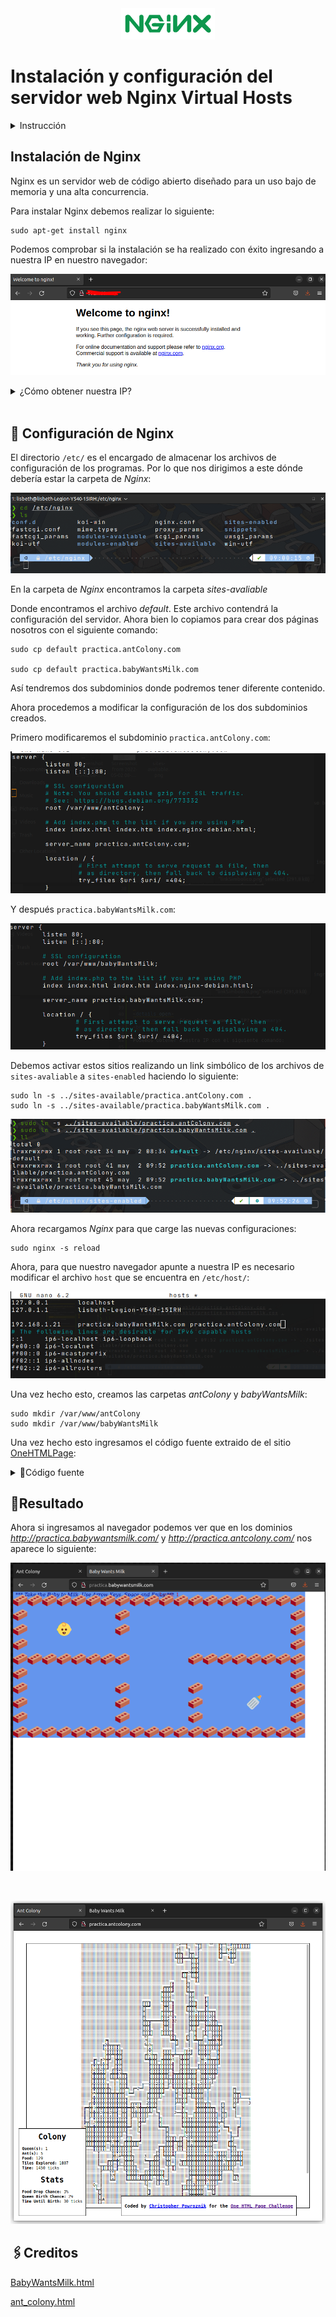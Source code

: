 <center> <img src="imagenes/NGINX-logo-rgb-large.png" height="50"> </center>

# Instalación y configuración del servidor web Nginx Virtual Hosts


<details close>
    <summary>  Instrucción </summary>
<br>
Como hemos visto en clase Ngnix es un servidor web ligero y eficiente. En la presente práctica, primero deberás configurar dos virtual hosts y acceder a ellos usando diferentes subdominios.

Deberéis elegir dos proyectos (HTML + CSS) de esta web: [One HTML page challenge](https://onehtmlpagechallenge.com/) y desplegarlos en dos subdominos distintos, tal y como vimos el último día antes de irnos de vacaciones,  siguiendo la vídeo guía que os adjunto.

Deberéis documentar el proceso en formato markdown en un README.MD, con capturas de pantallas incluidas, y hacerme llegar el repositorio en esta tarea.
    
[Video Referencia](https://www.youtube.com/watch?v=_LQv96MdtCk)

### Notas

```
Haré esta instalación en un Ubuntu. 
```
---

</details>



## Instalación de Nginx

Nginx es un servidor web de código abierto diseñado para un uso bajo de memoria y una alta concurrencia. 

Para instalar Nginx debemos realizar lo siguiente:

```console
sudo apt-get install nginx
```

Podemos comprobar si la instalación se ha realizado con éxito ingresando a nuestra IP en nuestro navegador:

![instalación](imagenes/instalacionNginx.png)


<details close>
    <summary>  ¿Cómo obtener nuestra IP? </summary>
<br>

Podemos obtener nuestra IP con el siguiente comando:

```console
ip addr
```

![IP](imagenes/Screenshot%20from%202022-05-02%2008-41-05.png)

</details>

<br>

## 🔨 Configuración de Nginx

El directorio `/etc/` es el encargado de almacenar los archivos de configuración de los programas. Por lo que nos dirigimos a este dónde debería estar la carpeta de *Nginx*:

![carpeta config](imagenes/carpetaConfig.png)

En la carpeta de *Nginx* encontramos la carpeta *sites-avaliable* 

Donde encontramos el archivo *default*. Este archivo contendrá la configuración del servidor. Ahora bien lo copiamos para crear dos páginas nosotros con el siguiente comando:


```console 
sudo cp default practica.antColony.com

sudo cp default practica.babyWantsMilk.com
```

Así tendremos dos subdominios donde podremos tener diferente contenido. 

Ahora procedemos a modificar la configuración de los dos subdominios creados.

Primero modificaremos el subdominio `practica.antColony.com`:

![antColonyConfiguration](imagenes/antColonyFinal.png)

Y después `practica.babyWantsMilk.com`:

![babyWantsMilkConf](imagenes/babyWantsFinal.png)

Debemos activar estos sitios realizando un link simbólico de los archivos de `sites-avaliable` a `sites-enabled` haciendo lo siguiente:

```console
sudo ln -s ../sites-available/practica.antColony.com .
sudo ln -s ../sites-available/practica.babyWantsMilk.com .
```

![links simbolicos](imagenes/linkSimbolico.png)


Ahora recargamos *Nginx* para que carge las nuevas configuraciones:

```console
sudo nginx -s reload
```

Ahora, para que nuestro navegador apunte a nuestra IP es necesario modificar el archivo `host` que se encuentra en `/etc/host/`:

![host config](imagenes/confiHosts.png)

Una vez hecho esto, creamos las carpetas *antColony* y *babyWantsMilk*:

```console
sudo mkdir /var/www/antColony
sudo mkdir /var/www/babyWantsMilk
```
Una vez hecho esto ingresamos el código fuente extraido de el sitio [OneHTMLPage](https://onehtmlpagechallenge.com/):


<details close>
    <summary>  📃Código fuente </summary>
<br>


![codigo1](imagenes/AntCodigoFuente.png)

![codigo2](imagenes/babyCodigoFuente.png)

</details>

## 🎯Resultado 

Ahora si ingresamos al navegador podemos ver que en los dominios *http://practica.babywantsmilk.com/* y *http://practica.antcolony.com/* nos aparece lo siguiente:

![navegador baby](imagenes/babyNavegador.png) 

<br>

![navegador ant](imagenes/antNavegador.png)


## 🖇Creditos

[BabyWantsMilk.html](https://github.com/Metroxe/one-html-page-challenge/blob/master/entries/BabyWantsMilk.html)

[ant_colony.html](https://github.com/Metroxe/one-html-page-challenge/blob/master/entries/ant_colony.html)


